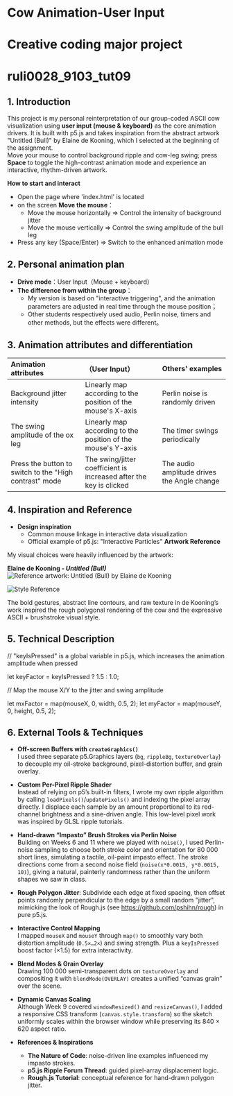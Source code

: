 # Cow Animation-User Input
# Creative coding major project
# ruli0028_9103_tut09

## 1.  Introduction
This project is my personal reinterpretation of our group-coded ASCII cow visualization using **user input (mouse & keyboard)** as the core animation drivers. It is built with p5.js and takes inspiration from the abstract artwork "Untitled (Bull)" by Elaine de Kooning, which I selected at the beginning of the assignment.  
Move your mouse to control background ripple and cow-leg swing; press **Space** to toggle the high-contrast animation mode and experience an interactive, rhythm-driven artwork.

 **How to start and interact**  
- Open the page where 'index.html' is located
- on the screen **Move the mouse**：  
  - Move the mouse horizontally ⇒ Control the intensity of background jitter
  - Move the mouse vertically ⇒ Control the swing amplitude of the bull leg 
- Press any key (Space/Enter) ⇒ Switch to the enhanced animation mode

## 2. Personal animation plan
- **Drive mode**：User Input（Mouse + keyboard）  
- **The difference from within the group**：  
  - My version is based on "interactive triggering", and the animation parameters are adjusted in real time through the mouse position；  
  - Other students respectively used audio, Perlin noise, timers and other methods, but the effects were different。

## 3. Animation attributes and differentiation
| Animation attributes                | （User Input）                           | Others' examples               |
|:-----------------------|:-----------------------------------------------|:----------------------|
| Background jitter intensity            | Linearly map according to the position of the mouse's X-axis                   | Perlin noise is randomly driven    |
| The swing amplitude of the ox leg            | Linearly map according to the position of the mouse's Y-axis                   | The timer swings periodically        |
| Press the button to switch to the "High contrast" mode    | The swing/jitter coefficient is increased after the key is clicked                       | The audio amplitude drives the Angle change    |

## 4. Inspiration and Reference
- **Design inspiration**  
  - Common mouse linkage in interactive data visualization  
  - Official example of p5.js: "Interactive Particles"
**Artwork Reference**  

My visual choices were heavily influenced by the artwork:

**Elaine de Kooning - _Untitled (Bull)_**  
![Reference artwork: Untitled (Bull) by Elaine de Kooning](https://uploads6.wikiart.org/images/elaine-de-kooning/untitled-bull-1973.jpg)

![Style Reference](https://npr.brightspotcdn.com/16/1d/5534dfbe42879cf38006ceeac92a/2005-36-01-ri-01b.jpeg)

The bold gestures, abstract line contours, and raw texture in de Kooning’s work inspired the rough polygonal rendering of the cow and the expressive ASCII + brushstroke visual style.

## 5. Technical Description

// "keyIsPressed" is a global variable in p5.js, which increases the animation amplitude when pressed

let keyFactor = keyIsPressed ? 1.5 : 1.0;

// Map the mouse X/Y to the jitter and swing amplitude

let mxFactor = map(mouseX, 0, width, 0.5, 2);
let myFactor = map(mouseY, 0, height, 0.5, 2);

## 6. External Tools & Techniques

- **Off-screen Buffers with `createGraphics()`**  
  I used three separate p5.Graphics layers (`bg`, `rippleBg`, `textureOverlay`) to decouple my oil-stroke background, pixel-distortion buffer, and grain overlay. 

- **Custom Per-Pixel Ripple Shader**  
  Instead of relying on p5’s built-in filters, I wrote my own ripple algorithm by calling `loadPixels()`/`updatePixels()` and indexing the pixel array directly. I displace each sample by an amount proportional to its red-channel brightness and a sine-driven angle. This low-level pixel work was inspired by GLSL ripple tutorials.

- **Hand-drawn “Impasto” Brush Strokes via Perlin Noise**  
  Building on Weeks 6 and 11 where we played with `noise()`, I used Perlin-noise sampling to choose both stroke color and orientation for 80 000 short lines, simulating a tactile, oil-paint impasto effect. The stroke directions come from a second noise field (`noise(x*0.0015, y*0.0015, 10)`), giving a natural, painterly randomness rather than the uniform shapes we saw in class.

- **Rough Polygon Jitter**: Subdivide each edge at fixed spacing, then offset points randomly perpendicular to the edge by a small random "jitter", mimicking the look of Rough.js (see https://github.com/pshihn/rough) in pure p5.js.

- **Interactive Control Mapping**  
  I mapped `mouseX` and `mouseY` through `map()` to smoothly vary both distortion amplitude (`0.5×…2×`) and swing strength. Plus a `keyIsPressed` boost factor (×1.5) for extra interactivity.

- **Blend Modes & Grain Overlay**  
  Drawing 100 000 semi-transparent dots on `textureOverlay` and compositing it with `blendMode(OVERLAY)` creates a unified “canvas grain” over the scene.

- **Dynamic Canvas Scaling**  
  Although Week 9 covered `windowResized()` and `resizeCanvas()`, I added a responsive CSS transform (`canvas.style.transform`) so the sketch uniformly scales within the browser window while preserving its 840 × 620 aspect ratio.

- **References & Inspirations**  
  - **The Nature of Code**: noise-driven line examples influenced my impasto strokes.  
  - **p5.js Ripple Forum Thread**: guided pixel-array displacement logic.  
  - **Rough.js Tutorial**: conceptual reference for hand-drawn polygon jitter.
